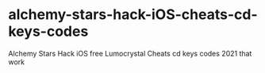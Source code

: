# alchemy-stars-hack-iOS-cheats-cd-keys-codes
Alchemy Stars Hack iOS free Lumocrystal Cheats cd keys codes 2021 that work
